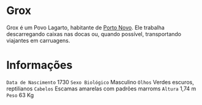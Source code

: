 <!-- TITLE: Grox -->
<!-- SUBTITLE: Visão geral sobre Grox -->

# Grox
Grox é um Povo Lagarto, habitante de [Porto Novo](http://localhost/lugares/plano-material/drafeon/sudeste-de-drafeon/porto-novo#porto-novo). Ele trabalha descarregando caixas nas docas ou, quando possível, transportando viajantes em carruagens.

# Informações
`Data de Nascimento` 1730 
`Sexo Biológico` Masculino
`Olhos` Verdes escuros, reptilianos
`Cabelos` Escamas amarelas com padrões marroms
`Altura` 1,74 m
`Peso` 63 Kg

